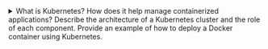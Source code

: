 <details>
  <summary>What is Kubernetes? How does it help manage containerized applications? Describe the architecture of a Kubernetes cluster and the role of each component. Provide an example of how to deploy a Docker container using Kubernetes.</summary>
  
  Kubernetes is an open-source platform for managing containerized applications. It automates deployment, scaling, and management of containerized applications across a cluster of hosts. Kubernetes provides a high-level API for managing application deployment and provides features for self-healing, load balancing, and rolling updates. It allows developers to focus on building and shipping applications without worrying about the underlying infrastructure.

  The architecture of a Kubernetes cluster consists of several components that work together to manage containerized applications. The main components are:

  - Control Plane: The control plane is responsible for managing the overall state of the cluster. It includes the following components:
      - kube-apiserver: Provides the Kubernetes API that exposes the Kubernetes objects and services.
      - etcd: A distributed key-value store that stores the cluster state.
      - kube-scheduler: Schedules the deployment of containers to worker nodes.
      - kube-controller-manager: Manages the overall state of the cluster, including scaling, monitoring, and self-healing.
  - Nodes: Nodes are the worker machines that run the containers. Each node runs several components:
      - kubelet: The primary node agent that communicates with the control plane and manages the containers on the node.
      - kube-proxy: Manages network connectivity between containers and services.
      - container runtime: The software that runs the containers.

  To deploy a Docker container using Kubernetes, you first need to create a deployment that describes the desired state of the container. Here is an example of a deployment YAML file:
  
  ```yaml
  apiVersion: apps/v1
  kind: Deployment
  metadata:
    name: my-deployment
  spec:
    replicas: 3
    selector:
      matchLabels:
        app: my-app
    template:
      metadata:
        labels:
          app: my-app
      spec:
        containers:
        - name: my-container
          image: my-image:latest
          ports:
          - containerPort: 80
  ```

  This deployment specifies that we want to run three replicas of a container based on the my-image:latest image. It also defines a label app: my-app to identify the deployment and container. Once the deployment YAML file is created, you can deploy it to a Kubernetes cluster by running the following command:

  ```bash
  kubectl apply -f deployment.yaml
  ```

  Kubernetes will then create the specified number of replicas of the container and ensure that they are running and healthy. You can monitor the status of the deployment using the following command:

  ```bash
  kubectl get deployments
  ```

  This will display the status of all deployments in the cluster, including the my-deployment that we just created. To access the running container, you can create a Kubernetes service that exposes the container's port to the external network. Here is an example of a service YAML file:

  ```yaml
  apiVersion: v1
  kind: Service
  metadata:
    name: my-service
  spec:
    selector:
      app: my-app
    ports:
    - name: http
      port: 80
      targetPort: 80
    type: LoadBalancer
  ```

  This service selects the pods created by the my-deployment deployment using the app: my-app label. It exposes the container's port 80 as a service and creates a load balancer to distribute traffic to the pods. You can create the service by running the following command:

  ```bash
  kubectl apply -f service.yaml
  ```

  Kubernetes will then create the service and assign an external IP address to it. You can retrieve the IP address by running the following command: 
  
  ```bash
  kubectl get services
  ```
  This will display the status of all services in the cluster, including the **`my-service`** that we just created. You can then access the container using the assigned IP address and port 80.

  Overall, Kubernetes simplifies the deployment and management of containerized applications by providing a unified platform for managing and scaling containers across a cluster of hosts.

</details>